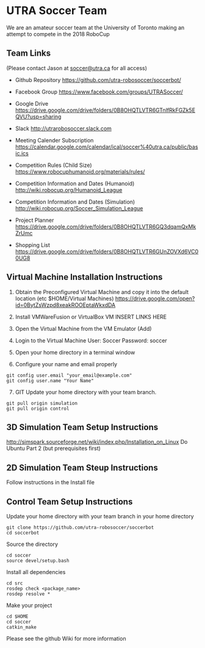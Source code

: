 # UTRA Soccer Team
We are an amateur soccer team at the University of Toronto making an attempt to compete in the 2018 RoboCup

## Team Links
(Please contact Jason at soccer@utra.ca for all access)

- Github Repository
https://github.com/utra-robosoccer/soccerbot/

- Facebook Group
https://www.facebook.com/groups/UTRASoccer/

- Google Drive
https://drive.google.com/drive/folders/0B8OHQTLVTR6GTnlfRkFGZk5EQVU?usp=sharing

- Slack
http://utrarobosoccer.slack.com

- Meeting Calender Subscription
https://calendar.google.com/calendar/ical/soccer%40utra.ca/public/basic.ics

- Competition Rules (Child Size)
https://www.robocuphumanoid.org/materials/rules/

- Competition Information and Dates (Humanoid)
http://wiki.robocup.org/Humanoid_League


- Competition Information and Dates (Simulation)
http://wiki.robocup.org/Soccer_Simulation_League

- Project Planner
https://drive.google.com/drive/folders/0B8OHQTLVTR6GQ3dqamQxMkZrUmc

- Shopping List
https://drive.google.com/drive/folders/0B8OHQTLVTR6GUnZOVXd6VC00UG8

## Virtual Machine Installation Instructions
1. Obtain the Preconfigured Virtual Machine and copy it into the default location (etc $HOME/Virtual Machines)
https://drive.google.com/open?id=0BytZsWzpd8xeakROOEptaWkxdDA

2. Install VMWareFusion or VirtualBox VM
INSERT LINKS HERE

3. Open the Virtual Machine from the VM Emulator (Add)

4. Login to the Virtual Machine
User: Soccer
Password: soccer

5. Open your home directory in a terminal window

6. Configure your name and email properly
```
git config user.email "your_email@example.com"
git config user.name "Your Name"
```

7. GIT Update your home directory with your team branch.
```
git pull origin simulation
git pull origin control
```

## 3D Simulation Team Setup Instructions
http://simspark.sourceforge.net/wiki/index.php/Installation_on_Linux
Do Ubuntu Part 2 (but prerequisites first)

## 2D Simulation Team Steup Instructions
Follow instructions in the Install file

## Control Team Setup Instructions

Update your home directory with your team branch in your home directory
```
git clone https://github.com/utra-robosoccer/soccerbot
cd soccerbot
```

Source the directory
```
cd soccer
source devel/setup.bash
```

Install all dependencies
```
cd src
rosdep check <package_name>
rosdep resolve *
```

Make your project
```
cd $HOME
cd soccer
catkin_make
```

Please see the github Wiki for more information
